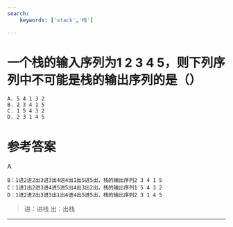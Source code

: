 ```yaml
---
search:
    keywords: ['stack','栈']

---
```



# 一个栈的输入序列为1 2 3 4 5，则下列序列中不可能是栈的输出序列的是（）



```
A. 5 4 1 3 2   
B. 2 3 4 1 5   
C. 1 5 4 3 2    
D. 2 3 1 4 5
```



# 参考答案

A

```
B：1进2进2出3进3出4进4出1出5进5出，栈的输出序列2 3 4 1 5 
C：1进1出2进3进4进5进5出4出3出2出，栈的输出序列1 5 4 3 2    
D：1进2进2出3进3出1出4进4出5进5出，栈的输出序列2 3 1 4 5
```

> 进：进栈
> 出：出栈

---
